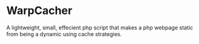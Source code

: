 # WarpCacher
A lightweight, small, effecient php script that makes a php webpage static from being a dynamic using cache strategies.
